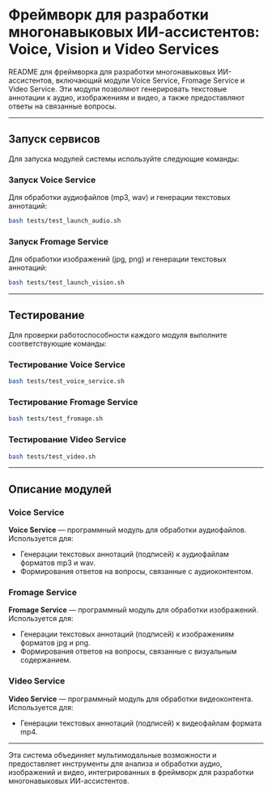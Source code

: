 # Фреймворк для разработки многонавыковых ИИ-ассистентов: Voice, Vision и Video Services
README для фреймворка для разработки многонавыковых ИИ-ассистентов, включающий модули Voice Service, Fromage Service и Video Service. Эти модули позволяют генерировать текстовые аннотации к аудио, изображениям и видео, а также предоставляют ответы на связанные вопросы.

---

## Запуск сервисов

Для запуска модулей системы используйте следующие команды:

### Запуск Voice Service
Для обработки аудиофайлов (mp3, wav) и генерации текстовых аннотаций:
```sh
bash tests/test_launch_audio.sh
```

### Запуск Fromage Service
Для обработки изображений (jpg, png) и генерации текстовых аннотаций:
```sh
bash tests/test_launch_vision.sh
```

---

## Тестирование

Для проверки работоспособности каждого модуля выполните соответствующие команды:

### Тестирование Voice Service
```sh
bash tests/test_voice_service.sh
```

### Тестирование Fromage Service
```sh
bash tests/test_fromage.sh
```

### Тестирование Video Service
```sh
bash tests/test_video.sh
```

---

## Описание модулей

### Voice Service
**Voice Service** — программный модуль для обработки аудиофайлов. Используется для:
- Генерации текстовых аннотаций (подписей) к аудиофайлам форматов mp3 и wav.
- Формирования ответов на вопросы, связанные с аудиоконтентом.

### Fromage Service
**Fromage Service** — программный модуль для обработки изображений. Используется для:
- Генерации текстовых аннотаций (подписей) к изображениям форматов jpg и png.
- Формирования ответов на вопросы, связанные с визуальным содержанием.

### Video Service
**Video Service** — программный модуль для обработки видеоконтента. Используется для:
- Генерации текстовых аннотаций (подписей) к видеофайлам формата mp4.

---

Эта система объединяет мультимодальные возможности и предоставляет инструменты для анализа и обработки аудио, изображений и видео, интегрированных в фреймворк для разработки многонавыковых ИИ-ассистентов.
